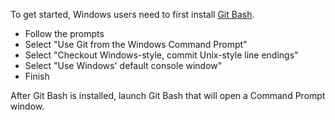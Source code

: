 To get started, Windows users need to first install [Git Bash](https://git-for-windows.github.io/).

- Follow the prompts
- Select "Use Git from the Windows Command Prompt"
- Select "Checkout Windows-style, commit Unix-style line endings"
- Select "Use Windows' default console window"
- Finish

After Git Bash is installed, launch Git Bash that will open a Command Prompt window. 